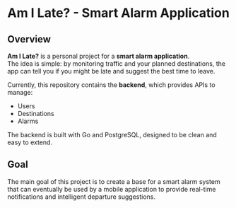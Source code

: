 # Am I Late? - Smart Alarm Application

## Overview

**Am I Late?** is a personal project for a **smart alarm application**.  
The idea is simple: by monitoring traffic and your planned destinations, the app can tell you if you might be late and suggest the best time to leave.

Currently, this repository contains the **backend**, which provides APIs to manage:

- Users
- Destinations
- Alarms

The backend is built with Go and PostgreSQL, designed to be clean and easy to extend.

## Goal

The main goal of this project is to create a base for a smart alarm system that can eventually be used by a mobile application to provide real-time notifications and intelligent departure suggestions.
